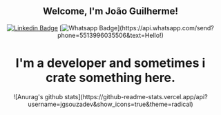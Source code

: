 <div align="center">
  <h2 color="blue">Welcome, I'm João Guilherme!</h2>




[![Linkedin Badge](https://img.shields.io/badge/-LinkedIn-blue?style=flat-square&logo=Linkedin&logoColor=white&link=https://www.linkedin.com/in/jgsouzadev//)](https://www.linkedin.com/in/jgsouzadev//)
[![Whatsapp Badge](https://img.shields.io/badge/-Whatsapp-4CA143?style=flat-square&labelColor=4CA143&logo=whatsapp&logoColor=white&link=https://api.whatsapp.com/send?phone=5513996035506&text=Eai!)](https://api.whatsapp.com/send?phone=5513996035506&text=Hello!)


  <h1>I'm a developer and sometimes i crate something here.</h1>
![Anurag's github stats](https://github-readme-stats.vercel.app/api?username=jgsouzadev&show_icons=true&theme=radical)

</div>
